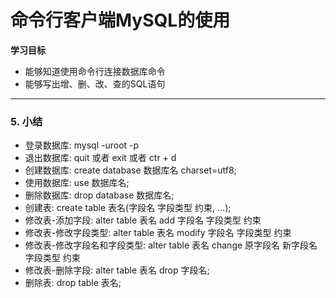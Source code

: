 # 命令行客户端MySQL的使用

**学习目标**

* 能够知道使用命令行连接数据库命令
* 能够写出增、删、改、查的SQL语句

---




### 5. 小结

* 登录数据库: mysql -uroot -p
* 退出数据库: quit 或者 exit 或者 ctr + d
* 创建数据库: create database 数据库名 charset=utf8;
* 使用数据库: use 数据库名;
* 删除数据库: drop database 数据库名;
* 创建表: create table 表名(字段名 字段类型 约束, ...);
* 修改表-添加字段: alter table 表名 add 字段名 字段类型 约束
* 修改表-修改字段类型: alter table 表名 modify 字段名 字段类型 约束
* 修改表-修改字段名和字段类型: alter table 表名 change 原字段名 新字段名 字段类型 约束
* 修改表-删除字段: alter table 表名 drop 字段名;
* 删除表: drop table 表名;












